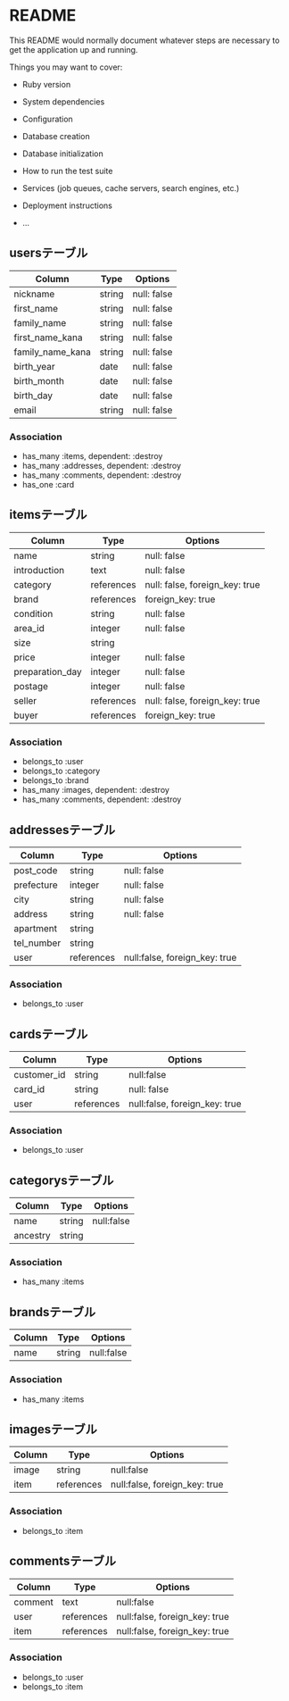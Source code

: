 # README

This README would normally document whatever steps are necessary to get the
application up and running.

Things you may want to cover:

* Ruby version

* System dependencies

* Configuration

* Database creation

* Database initialization

* How to run the test suite

* Services (job queues, cache servers, search engines, etc.)

* Deployment instructions

* ...

## usersテーブル
|Column|Type|Options|
|------|----|-------|
|nickname|string|null: false|
|first_name|string|null: false|
|family_name|string|null: false|
|first_name_kana|string|null: false|
|family_name_kana|string|null: false|
|birth_year|date|null: false|
|birth_month|date|null: false|
|birth_day|date|null: false|
|email|string|null: false|

### Association
- has_many :items, dependent: :destroy
- has_many :addresses, dependent: :destroy
- has_many :comments, dependent: :destroy
- has_one :card

## itemsテーブル
|Column|Type|Options|
|------|----|-------|
|name|string|null: false|
|introduction|text|null: false|
|category|references|null: false, foreign_key: true|
|brand|references|foreign_key: true|
|condition|string|null: false|
|area_id|integer|null: false|
|size|string|
|price|integer|null: false|
|preparation_day|integer|null: false|
|postage|integer|null: false|
|seller|references|null: false, foreign_key: true|
|buyer|references|foreign_key: true|

### Association
- belongs_to :user
- belongs_to :category
- belongs_to :brand
- has_many :images, dependent: :destroy
- has_many :comments, dependent: :destroy

## addressesテーブル
|Column|Type|Options|
|------|----|-------|
|post_code|string|null: false|
|prefecture|integer|null: false|
|city|string|null: false|
|address|string|null: false|
|apartment|string|
|tel_number|string|
|user|references|null:false, foreign_key: true|

### Association
- belongs_to :user

## cardsテーブル
|Column|Type|Options|
|------|----|-------|
|customer_id|string|null:false|
|card_id|string|null: false|
|user|references|null:false, foreign_key: true|

### Association
- belongs_to :user

## categorysテーブル
|Column|Type|Options|
|------|----|-------|
|name|string|null:false|
|ancestry|string|

### Association
- has_many :items

## brandsテーブル
|Column|Type|Options|
|------|----|-------|
|name|string|null:false|

### Association
- has_many :items

## imagesテーブル
|Column|Type|Options|
|------|----|-------|
|image|string|null:false|
|item|references|null:false, foreign_key: true|

### Association
- belongs_to :item

## commentsテーブル
|Column|Type|Options|
|------|----|-------|
|comment|text|null:false|
|user|references|null:false, foreign_key: true|
|item|references|null:false, foreign_key: true|

### Association
- belongs_to :user
- belongs_to :item